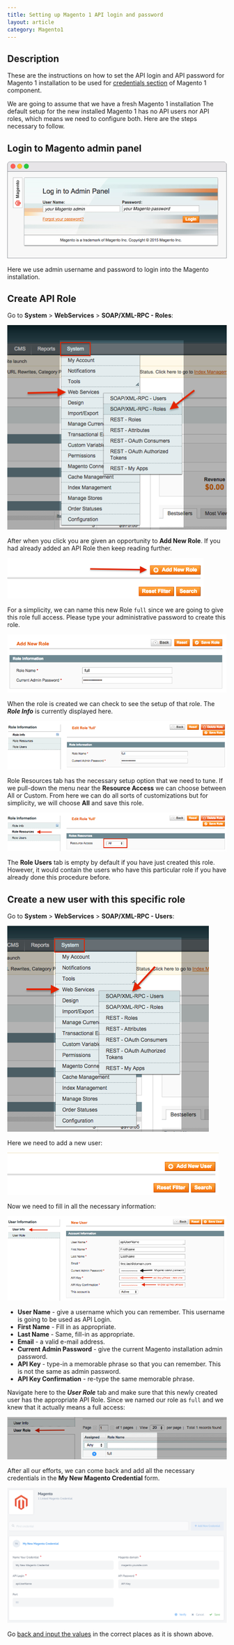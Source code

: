 ```yaml
---
title: Setting up Magento 1 API login and password
layout: article
category: Magento1
---
```


## Description

These are the instructions on how to set the API login and API password for Magento 1
installation to be used for [credentials section](index#credentials) of Magento 1 component.

We are going to assume that we have a fresh Magento 1 installation The default setup
for the new installed Magento 1 has no API users nor API roles, which means we
need to configure both. Here are the steps necessary to follow.

## Login to Magento admin panel

![Login to admin panel](img/magento-login.png)

Here we use admin username and password to login into the Magento installation.

## Create API Role

Go to **System** > **WebServices** > **SOAP/XML-RPC - Roles**:

![Navigate to SOAP/XML-RPC - Roles](img/magento-admin-API-Roles1.png)

After when you click you are given an opportunity to **Add New Role**. If you
had already added an API Role then keep reading further.

![Add new role](img/magento-admin-API-Roles2.png)

For a simplicity, we can name this new Role `full` since we are going to give
this role full access. Please type your administrative password to create this role.

![Add new role step 2](img/magento-admin-API-Roles3.png)

When the role is created we can check to see the setup of that role. The _**Role Info**_
is currently displayed here.

![Add new role step 3](img/magento-admin-API-Roles4.png)

Role Resources tab has the necessary setup option that we need to tune. If we
pull-down the menu near the **Resource Access** we can choose between All or Custom.
From here we can do all sorts of customizations but for simplicity, we will choose
**All** and save this role.

![Add new role step 4](img/magento-admin-API-Roles5.png)

The **Role Users** tab is empty by default if you have just created this role.
However, it would contain the users who have this particular role if you have
already done this procedure before.

## Create a new user with this specific role

Go to **System** > **WebServices** > **SOAP/XML-RPC - Users**:

![Navigate to SOAP/XML-RPC -Users](img/magento-admin-web-services.png)

Here we need to add a new user:

![Creating a new user](img/magento-new-user0.png)

Now we need to fill in all the necessary information:

![Filling the user information](img/magento-new-user1.png)

*   **User Name** - give a username which you can remember. This username is going to be used as API Login.
*   **First Name** - Fill in as appropriate.
*   **Last Name** - Same, fill-in as appropriate.
*   **Email** - a valid e-mail address.
*   **Current Admin Password** - give the current Magento installation admin password.
*   **API Key** - type-in a memorable phrase so that you can remember. This is not the same as admin password.
*   **API Key Confirmation** - re-type the same memorable phrase.

Navigate here to the _**User Role**_ tab and make sure that this newly created
user has the appropriate API Role. Since we named our role as `full` and we knew
that it actually means a full access:

![Check the user roles](img/magento-new-user2.png)

After all our efforts, we can come back and add all the necessary
credentials in the **My New Magento Credential** form.

![Magento 1 Credentials filled](img/magento1-credentials-filled.png)

Go [back and input the values](index#credentials) in the correct places as it is shown above.
